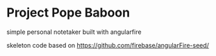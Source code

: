 Project Pope Baboon
==========

simple personal notetaker built with angularfire

skeleton code based on https://github.com/firebase/angularFire-seed/
